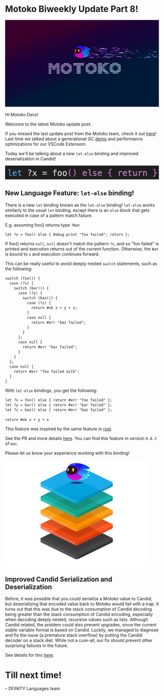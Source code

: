 # Motoko Biweekly Update Part 8!

![|624x351](../_assets/motoko_dash.jpeg)

Hi Motoko Devs!

Welcome to the latest Motoko update post.

If you missed the last update post from the Motoko team, check it out [here](https://forum.dfinity.org/t/generational-gc-and-vscode-performance-improvement-motoko-updates/18617)! Last time we talked about a generational GC [demo](https://youtu.be/hJyFmX__ZGw?t=3765) and performance optimizations for our VSCode Extension.

Today we'll be talking about a new `let-else` binding and improved deserialization in Candid!

![|624x55](../_assets/code.png)

## New Language Feature: `let-else` binding!

There is a new `let` binding known as the `let-else` binding! `let-else` works similarly to the usual `let` binding, except there is an `else` block that gets executed in case of a pattern match failure.

E.g. assuming foo() returns type `?Nat`

```
let ?x = foo() else { Debug.print "foo failed"; return };
```

If foo() returns `null`, `null` doesn't match the pattern `?x`, and so "foo failed" is printed and execution returns out of the current function. Otherwise, the `Nat` is bound to `x` and execution continues forward.

This can be really useful to avoid deeply nested `switch` statements, such as the following:

```
switch (foo()) {
  case (?x) {
    switch (bar()) {
      case (?y) {
        switch (baz()) {
          case (?z) {
            return #ok x + y + z;
          }
          case null {
            return #err "baz failed";
          }
        } 
      };
      case null {
        return #err "bar failed";
      }
    }
  };
  case null {
    return #err "foo failed with";
  }
}
```

With `let-else` bindings, you get the following:

```
let ?x = foo() else { return #err "foo failed" };
let ?y = bar() else { return #err "bar failed" };
let ?z = baz() else { return #err "baz failed" };

return #ok x + y + x
```

This feature was inspired by the same feature in [rust](https://rust-lang.github.io/rfcs/3137-let-else.html).

See the PR and more details [here](https://github.com/dfinity/motoko/pull/3817). You can find this feature in version `0.8.3` of `moc`.

Please let us know your experience working with this binding!

![|328x240](../_assets/stack_with_motoko.png)

## Improved Candid Serialization and Deserialization

Before, it was possible that you could serialize a Motoko value to Candid, but deserializing that encoded value back to Motoko would fail with a trap. It turns out that this was due to the stack consumption of Candid decoding being greater than the stack consumption of Candid encoding, especially when decoding deeply nested, recursive values such as lists. Although Candid related, the problem could also prevent upgrades, since the current stable variable format is based on Candid. Luckily, we managed to diagnose and fix the issue (a premature stack overflow) by putting the Candid decoder on a stack diet. While not a cure-all, our fix should prevent other surprising failures in the future.

See details for this [here](https://github.com/dfinity/motoko/pull/3809).

# Till next time!

– DFINITY Languages team